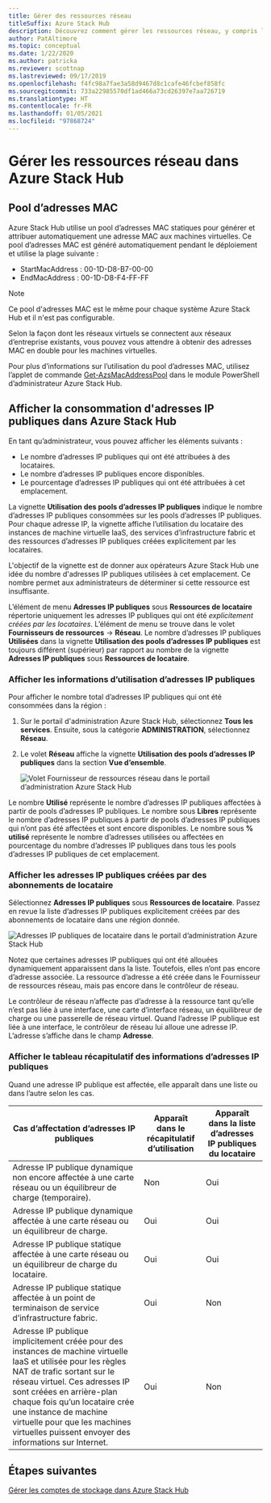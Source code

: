 ```yaml
---
title: Gérer des ressources réseau
titleSuffix: Azure Stack Hub
description: Découvrez comment gérer les ressources réseau, y compris le pool d’adresses MAC et la consommation d’adresses IP publiques dans une région.
author: PatAltimore
ms.topic: conceptual
ms.date: 1/22/2020
ms.author: patricka
ms.reviewer: scottnap
ms.lastreviewed: 09/17/2019
ms.openlocfilehash: f4fc98a7fae3a58d9467d8c1cafe46fcbef858fc
ms.sourcegitcommit: 733a22985570df1ad466a73cd26397e7aa726719
ms.translationtype: HT
ms.contentlocale: fr-FR
ms.lasthandoff: 01/05/2021
ms.locfileid: "97868724"
---
```

# <a name="manage-network-resources-in-azure-stack-hub"></a>Gérer les ressources réseau dans Azure Stack Hub

## <a name="mac-address-pool"></a>Pool d’adresses MAC

Azure Stack Hub utilise un pool d’adresses MAC statiques pour générer et attribuer automatiquement une adresse MAC aux machines virtuelles. Ce pool d’adresses MAC est généré automatiquement pendant le déploiement et utilise la plage suivante :

- StartMacAddress : 00-1D-D8-B7-00-00
- EndMacAddress : 00-1D-D8-F4-FF-FF

> [!Note]  
> Ce pool d'adresses MAC est le même pour chaque système Azure Stack Hub et il n'est pas configurable.

Selon la façon dont les réseaux virtuels se connectent aux réseaux d’entreprise existants, vous pouvez vous attendre à obtenir des adresses MAC en double pour les machines virtuelles.

Pour plus d’informations sur l’utilisation du pool d’adresses MAC, utilisez l’applet de commande [Get-AzsMacAddressPool](/powershell/module/azs.fabric.admin/get-azsmacaddresspool) dans le module PowerShell d’administrateur Azure Stack Hub.

## <a name="view-public-ip-address-consumption-in-azure-stack-hub"></a>Afficher la consommation d'adresses IP publiques dans Azure Stack Hub

En tant qu’administrateur, vous pouvez afficher les éléments suivants :
 - Le nombre d’adresses IP publiques qui ont été attribuées à des locataires.
 - Le nombre d’adresses IP publiques encore disponibles.
 - Le pourcentage d’adresses IP publiques qui ont été attribuées à cet emplacement.

La vignette **Utilisation des pools d’adresses IP publiques** indique le nombre d’adresses IP publiques consommées sur les pools d’adresses IP publiques. Pour chaque adresse IP, la vignette affiche l’utilisation du locataire des instances de machine virtuelle IaaS, des services d’infrastructure fabric et des ressources d’adresses IP publiques créées explicitement par les locataires.

L'objectif de la vignette est de donner aux opérateurs Azure Stack Hub une idée du nombre d'adresses IP publiques utilisées à cet emplacement. Ce nombre permet aux administrateurs de déterminer si cette ressource est insuffisante.

L’élément de menu **Adresses IP publiques** sous **Ressources de locataire** répertorie uniquement les adresses IP publiques qui ont été *explicitement créées par les locataires*. L’élément de menu se trouve dans le volet **Fournisseurs de ressources** -> **Réseau**. Le nombre d’adresses IP publiques **Utilisées** dans la vignette **Utilisation des pools d’adresses IP publiques** est toujours différent (supérieur) par rapport au nombre de la vignette **Adresses IP publiques** sous **Ressources de locataire**.

### <a name="view-the-public-ip-address-usage-information"></a>Afficher les informations d’utilisation d’adresses IP publiques

Pour afficher le nombre total d’adresses IP publiques qui ont été consommées dans la région :

1. Sur le portail d'administration Azure Stack Hub, sélectionnez **Tous les services**. Ensuite, sous la catégorie **ADMINISTRATION**, sélectionnez **Réseau**.
1. Le volet **Réseau** affiche la vignette **Utilisation des pools d’adresses IP publiques** dans la section **Vue d’ensemble**.

    ![Volet Fournisseur de ressources réseau dans le portail d’administration Azure Stack Hub](media/azure-stack-viewing-public-ip-address-consumption/ip-address-consumption-01.png)

Le nombre **Utilisé** représente le nombre d’adresses IP publiques affectées à partir de pools d’adresses IP publiques. Le nombre sous **Libres** représente le nombre d’adresses IP publiques à partir de pools d’adresses IP publiques qui n’ont pas été affectées et sont encore disponibles. Le nombre sous **% utilisé** représente le nombre d’adresses utilisées ou affectées en pourcentage du nombre d’adresses IP publiques dans tous les pools d’adresses IP publiques de cet emplacement.

### <a name="view-the-public-ip-addresses-that-were-created-by-tenant-subscriptions"></a>Afficher les adresses IP publiques créées par des abonnements de locataire

Sélectionnez **Adresses IP publiques** sous **Ressources de locataire**. Passez en revue la liste d’adresses IP publiques explicitement créées par des abonnements de locataire dans une région donnée.

![Adresses IP publiques de locataire dans le portail d’administration Azure Stack Hub](media/azure-stack-viewing-public-ip-address-consumption/ip-address-consumption-02.png)

Notez que certaines adresses IP publiques qui ont été allouées dynamiquement apparaissent dans la liste. Toutefois, elles n’ont pas encore d’adresse associée. La ressource d’adresse a été créée dans le Fournisseur de ressources réseau, mais pas encore dans le contrôleur de réseau.

Le contrôleur de réseau n’affecte pas d’adresse à la ressource tant qu’elle n’est pas liée à une interface, une carte d’interface réseau, un équilibreur de charge ou une passerelle de réseau virtuel. Quand l’adresse IP publique est liée à une interface, le contrôleur de réseau lui alloue une adresse IP. L’adresse s’affiche dans le champ **Adresse**.

### <a name="view-the-public-ip-address-information-summary-table"></a>Afficher le tableau récapitulatif des informations d’adresses IP publiques

Quand une adresse IP publique est affectée, elle apparaît dans une liste ou dans l’autre selon les cas.

| **Cas d’affectation d’adresses IP publiques** | **Apparaît dans le récapitulatif d’utilisation** | **Apparaît dans la liste d’adresses IP publiques du locataire** |
| --- | --- | --- |
| Adresse IP publique dynamique non encore affectée à une carte réseau ou un équilibreur de charge (temporaire). |Non |Oui |
| Adresse IP publique dynamique affectée à une carte réseau ou un équilibreur de charge. |Oui |Oui |
| Adresse IP publique statique affectée à une carte réseau ou un équilibreur de charge du locataire. |Oui |Oui |
| Adresse IP publique statique affectée à un point de terminaison de service d’infrastructure fabric. |Oui |Non |
| Adresse IP publique implicitement créée pour des instances de machine virtuelle IaaS et utilisée pour les règles NAT de trafic sortant sur le réseau virtuel. Ces adresses IP sont créées en arrière-plan chaque fois qu’un locataire crée une instance de machine virtuelle pour que les machines virtuelles puissent envoyer des informations sur Internet. |Oui |Non |

## <a name="next-steps"></a>Étapes suivantes

[Gérer les comptes de stockage dans Azure Stack Hub](azure-stack-manage-storage-accounts.md)
